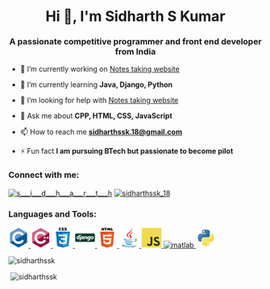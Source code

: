 <h1 align="center">Hi 👋, I'm Sidharth S Kumar</h1>
<h3 align="center">A passionate competitive programmer and front end developer from India</h3>

- 🔭 I’m currently working on [Notes taking website](https://github.com/Sidharthssk/Note-taking-webpage.git)

- 🌱 I’m currently learning **Java, Django, Python**

- 🤝 I’m looking for help with [Notes taking website](https://github.com/Sidharthssk/Note-taking-webpage.git)

- 💬 Ask me about **CPP, HTML, CSS, JavaScript**

- 📫 How to reach me **sidharthssk.18@gmail.com**

- ⚡ Fun fact **I am pursuing BTech but passionate to become pilot**

<h3 align="left">Connect with me:</h3>
<p align="left">
<a href="https://instagram.com/s___i___d___h___a___r___t___h" target="blank"><img align="center" src="https://raw.githubusercontent.com/rahuldkjain/github-profile-readme-generator/master/src/images/icons/Social/instagram.svg" alt="s___i___d___h___a___r___t___h" height="30" width="40" /></a>
<a href="https://www.codechef.com/users/sidharthssk_18" target="blank"><img align="center" src="https://api.iconify.design/simple-icons/codechef.svg?color=red" alt="sidharthssk_18" height="30" width="40" /></a>
</p>

<h3 align="left">Languages and Tools:</h3>
<p align="left"> <a href="https://www.cprogramming.com/" target="_blank" rel="noreferrer"> <img src="https://raw.githubusercontent.com/devicons/devicon/master/icons/c/c-original.svg" alt="c" width="40" height="40"/> </a> <a href="https://www.w3schools.com/cpp/" target="_blank" rel="noreferrer"> <img src="https://raw.githubusercontent.com/devicons/devicon/master/icons/cplusplus/cplusplus-original.svg" alt="cplusplus" width="40" height="40"/> </a> <a href="https://www.w3schools.com/css/" target="_blank" rel="noreferrer"> <img src="https://raw.githubusercontent.com/devicons/devicon/master/icons/css3/css3-original-wordmark.svg" alt="css3" width="40" height="40"/> </a> <a href="https://www.djangoproject.com/" target="_blank" rel="noreferrer"> <img src="https://raw.githubusercontent.com/devicons/devicon/master/icons/django/django-original.svg" alt="django" width="40" height="40"/> </a> <a href="https://www.w3.org/html/" target="_blank" rel="noreferrer"> <img src="https://raw.githubusercontent.com/devicons/devicon/master/icons/html5/html5-original-wordmark.svg" alt="html5" width="40" height="40"/> </a> <a href="https://www.java.com" target="_blank" rel="noreferrer"> <img src="https://raw.githubusercontent.com/devicons/devicon/master/icons/java/java-original.svg" alt="java" width="40" height="40"/> </a> <a href="https://developer.mozilla.org/en-US/docs/Web/JavaScript" target="_blank" rel="noreferrer"> <img src="https://raw.githubusercontent.com/devicons/devicon/master/icons/javascript/javascript-original.svg" alt="javascript" width="40" height="40"/> </a> <a href="https://www.mathworks.com/" target="_blank" rel="noreferrer"> <img src="https://upload.wikimedia.org/wikipedia/commons/2/21/Matlab_Logo.png" alt="matlab" width="40" height="40"/> </a> <a href="https://www.python.org" target="_blank" rel="noreferrer"> <img src="https://raw.githubusercontent.com/devicons/devicon/master/icons/python/python-original.svg" alt="python" width="40" height="40"/> </a> </p>

<p><img align="left" src="https://github-readme-stats.vercel.app/api/top-langs?username=sidharthssk&show_icons=true&locale=en&layout=compact" alt="sidharthssk" /></p>
<br>
<p>&nbsp;<img align="center" src="https://github-readme-stats.vercel.app/api?username=sidharthssk&show_icons=true&locale=en" alt="sidharthssk" /></p>
